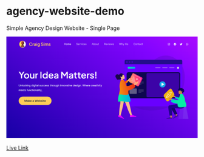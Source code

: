 # agency-website-demo
Simple Agency Design Website - Single Page

![Cover](/wp-content/uploads/2023/11/opengraph.png)

[Live Link](https://agency-8lm.pages.dev/)
